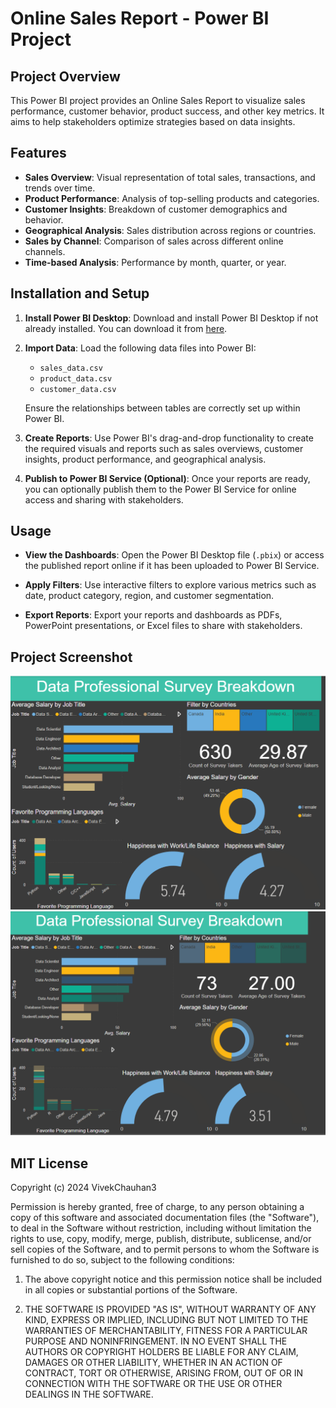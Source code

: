 # Online Sales Report - Power BI Project

## Project Overview

This Power BI project provides an Online Sales Report to visualize sales performance, customer behavior, product success, and other key metrics. It aims to help stakeholders optimize strategies based on data insights.

## Features

- **Sales Overview**: Visual representation of total sales, transactions, and trends over time.
- **Product Performance**: Analysis of top-selling products and categories.
- **Customer Insights**: Breakdown of customer demographics and behavior.
- **Geographical Analysis**: Sales distribution across regions or countries.
- **Sales by Channel**: Comparison of sales across different online channels.
- **Time-based Analysis**: Performance by month, quarter, or year.

## Installation and Setup

1. **Install Power BI Desktop**:
   Download and install Power BI Desktop if not already installed. You can download it from [here](https://powerbi.microsoft.com/desktop/).

2. **Import Data**:
   Load the following data files into Power BI:
   - `sales_data.csv`
   - `product_data.csv`
   - `customer_data.csv`
   
   Ensure the relationships between tables are correctly set up within Power BI.

3. **Create Reports**:
   Use Power BI's drag-and-drop functionality to create the required visuals and reports such as sales overviews, customer insights, product performance, and geographical analysis.

4. **Publish to Power BI Service (Optional)**:
   Once your reports are ready, you can optionally publish them to the Power BI Service for online access and sharing with stakeholders.

## Usage

- **View the Dashboards**:
   Open the Power BI Desktop file (`.pbix`) or access the published report online if it has been uploaded to Power BI Service.
   
- **Apply Filters**:
   Use interactive filters to explore various metrics such as date, product category, region, and customer segmentation.

- **Export Reports**:
   Export your reports and dashboards as PDFs, PowerPoint presentations, or Excel files to share with stakeholders.

## Project Screenshot
![Dashboard](https://github.com/VivekChauhan3/PowerBI-project-Practice/blob/main/image1.png)
![Dashboard](https://github.com/VivekChauhan3/PowerBI-project-Practice/blob/main/image2.png)

## MIT License

Copyright (c) 2024 VivekChauhan3

Permission is hereby granted, free of charge, to any person obtaining a copy
of this software and associated documentation files (the "Software"), to deal
in the Software without restriction, including without limitation the rights
to use, copy, modify, merge, publish, distribute, sublicense, and/or sell
copies of the Software, and to permit persons to whom the Software is
furnished to do so, subject to the following conditions:

1. The above copyright notice and this permission notice shall be included in all
   copies or substantial portions of the Software.

2. THE SOFTWARE IS PROVIDED "AS IS", WITHOUT WARRANTY OF ANY KIND, EXPRESS OR
   IMPLIED, INCLUDING BUT NOT LIMITED TO THE WARRANTIES OF MERCHANTABILITY,
   FITNESS FOR A PARTICULAR PURPOSE AND NONINFRINGEMENT. IN NO EVENT SHALL THE
   AUTHORS OR COPYRIGHT HOLDERS BE LIABLE FOR ANY CLAIM, DAMAGES OR OTHER
   LIABILITY, WHETHER IN AN ACTION OF CONTRACT, TORT OR OTHERWISE, ARISING FROM,
   OUT OF OR IN CONNECTION WITH THE SOFTWARE OR THE USE OR OTHER DEALINGS IN THE
   SOFTWARE.
